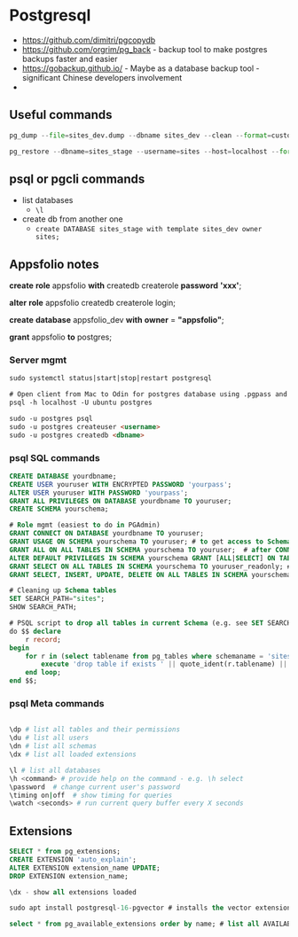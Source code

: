 # Postgresql

- https://github.com/dimitri/pgcopydb
- https://github.com/orgrim/pg_back - backup tool to make postgres backups faster and easier
- https://gobackup.github.io/ - Maybe as a database backup tool - significant Chinese developers involvement
- 

## Useful commands

```python
pg_dump --file=sites_dev.dump --dbname sites_dev --clean --format=custom --username=sites --host=localhost --port=5432 
```

```python
pg_restore --dbname=sites_stage --username=sites --host=localhost --format=custom --create --clean  sites_dev.dump
```

## psql or pgcli commands

- list databases
    - `\l`
- create db from another one
    - `create DATABASE sites_stage with template sites_dev owner sites;`

## Appsfolio notes

**create** **role** appsfolio **with** createdb createrole **password** **'xxx'**;

**alter** **role** appsfolio createdb createrole login;

**create** **database** appsfolio_dev **with** **owner** = **"appsfolio"**;

**grant** appsfolio **to** postgres;

### Server mgmt

```html
sudo systemctl status|start|stop|restart postgresql

# Open client from Mac to Odin for postgres database using .pgpass and SSH tunnel (port 5432)
psql -h localhost -U ubuntu postgres

sudo -u postgres psql
sudo -u postgres createuser <username>
sudo -u postgres createdb <dbname>
```

### psql SQL commands

```sql
CREATE DATABASE yourdbname;
CREATE USER youruser WITH ENCRYPTED PASSWORD 'yourpass';
ALTER USER youruser WITH PASSWORD 'yourpass';
GRANT ALL PRIVILEGES ON DATABASE yourdbname TO youruser;
CREATE SCHEMA yourschema;

# Role mgmt (easiest to do in PGAdmin)
GRANT CONNECT ON DATABASE yourdbname TO youruser;
GRANT USAGE ON SCHEMA yourschema TO youruser; # to get access to Schema
GRANT ALL ON ALL TABLES IN SCHEMA yourschema TO youruser;  # after CONNECT/USAGE to get admin access to Schema
ALTER DEFAULT PRIVILEGES IN SCHEMA yourschema GRANT [ALL|SELECT] ON TABLES TO youruser;
GRANT SELECT ON ALL TABLES IN SCHEMA yourschema TO youruser_readonly; # read only access to tables in Schema
GRANT SELECT, INSERT, UPDATE, DELETE ON ALL TABLES IN SCHEMA yourschema TO youruser;

# Cleaning up Schema tables
SET SEARCH_PATH="sites";
SHOW SEARCH_PATH;

# PSQL script to drop all tables in current Schema (e.g. see SET SEARCH_PATH above)
do $$ declare
    r record;
begin
    for r in (select tablename from pg_tables where schemaname = 'sites') loop
        execute 'drop table if exists ' || quote_ident(r.tablename) || ' cascade';
    end loop;
end $$;
```

### psql Meta commands

```bash

\dp # list all tables and their permissions
\du # list all users
\dn # list all schemas
\dx # list all loaded extensions

\l # list all databases
\h <command> # provide help on the command - e.g. \h select
\password  # change current user's password
\timing on|off  # show timing for queries
\watch <seconds> # run current query buffer every X seconds
```

## Extensions

```sql
SELECT * from pg_extensions;
CREATE EXTENSION 'auto_explain';
ALTER EXTENSION extension_name UPDATE;
DROP EXTENSION extension_name;

\dx - show all extensions loaded

sudo apt install postgresql-16-pgvector # installs the vector extension

select * from pg_available_extensions order by name; # list all AVAILABLE extensions
```